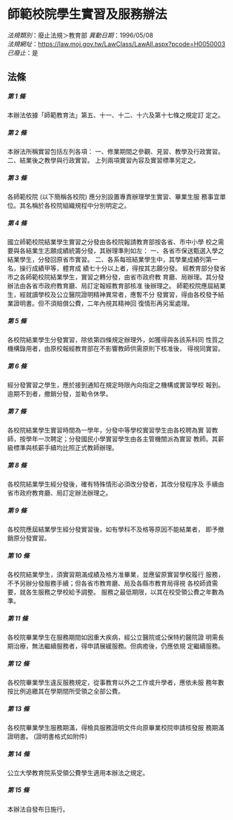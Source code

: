 # 師範校院學生實習及服務辦法

*法規類別*：廢止法規＞教育部
*異動日期*：1996/05/08  
*法規網址*：https://law.moj.gov.tw/LawClass/LawAll.aspx?pcode=H0050003
*已廢止*：是


## 法條
##### 第 1 條
本辦法依據「師範教育法」第五、十一、十二、十六及第十七條之規定訂
定之。

##### 第 2 條
本辦法所稱實習包括左列各項：
一、修業期間之參觀、見習、教學及行政實習。
二、結業後之教學與行政實習。
上列兩項實習內容及實習標準另定之。


##### 第 3 條
各師範校院 (以下簡稱各校院) 應分別設置專責辦理學生實習、畢業生服
務事宜單位。其名稱於各校院組織規程中分別明定之。

##### 第 4 條
國立師範校院結業學生實習之分發由各校院報請教育部按各省、市中小學
校之需要與各結業生志願成績統籌分發，其辦理準則如左：
一、各省市保送甄選入學之結業學生，分發回原省市實習。
二、各系每班結業學生中，其學業成績列第一名，操行成績甲等，體育成
    績七十分以上者，得按其志願分發。
經教育部分發省市之各師範校院結業學生，實習之轉分發，由省市政府教
育廳、局辦理。其分發辦法由各省市政府教育廳、局訂定報經教育部核准
後辦理之。
師範校院應屆結業生，經就讀學校及公立醫院證明精神異常者，應暫不分
發實習，得由各校發予結業證明書。但不須賠償公費，二年內視其精神回
復情形再另案處理。


##### 第 5 條
各校院結業學生分發實習，除依第四條規定辦理外，如獲得與各該系科同
性質之機構錄用者，由原校報經教育部在不影響教師供需原則下核准後，
得視同實習。

##### 第 6 條
經分發實習之學生，應於接到通知在規定時限內向指定之機構或實習學校
報到。逾期不到者，撤銷分發，並勒令休學。

##### 第 7 條
各校院結業學生實習時間為一學年，分發中等學校實習學生由各校聘為實
習教師，按學年一次聘定；分發國民小學實習學生由各主管機關派為實習
教師。其薪級標準與核薪手續均比照正式教師辦理。

##### 第 8 條
各校院結業學生經分發後，確有特殊情形必須改分發者，其改分發程序及
手續由省市政府教育廳、局訂定辦法辦理之。

##### 第 9 條
各校院應屆結業學生經分發實習後，如有學科不及格等原因不能結業者，
即予撤銷原分發實習。

##### 第 10 條
各校院結業學生，須實習期滿成績及格方准畢業，並應留原實習學校履行
服務，不予另辦分發服務手續；但各省市教育廳、局及各縣市教育局得視
各校師資需要，就各生服務之學校給予調整。
服務之最低期限，以其在校受領公費之年數為準。

##### 第 11 條
各校院畢業學生在服務期間如因重大疾病，經公立醫院或公保特約醫院證
明需長期治療，無法繼續服務者，得申請展緩服務。但病癒後，仍應依規
定繼續服務。

##### 第 12 條
各校院畢業學生違反服務規定，從事教育以外之工作或升學者，應依未服
務年數按比例追繳其在學期間所受領之全部公費。

##### 第 13 條
各校院畢業學生服務期滿，得檢具服務證明文件向原畢業校院申請核發服
務期滿證明書。 (證明書格式如附件)

##### 第 14 條
公立大學教育院系受領公費學生適用本辦法之規定。

##### 第 15 條
本辦法自發布日施行。


